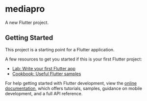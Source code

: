 # mediapro

A new Flutter project.

## Getting Started

This project is a starting point for a Flutter application.

A few resources to get you started if this is your first Flutter project:

- [Lab: Write your first Flutter app](https://docs.flutter.dev/get-started/codelab)
- [Cookbook: Useful Flutter samples](https://docs.flutter.dev/cookbook)
   
For help getting started with Flutter development, view the
[online documentation](https://docs.flutter.dev/), which offers tutorials,
samples, guidance on mobile development, and a full API reference.
